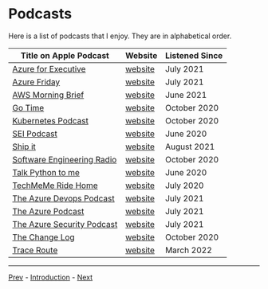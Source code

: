 # Podcasts

Here is a list of podcasts that I enjoy.  They are in alphabetical order.

| Title on Apple Podcast                                                                                                     | Website                                                            | Listened Since |
|----------------------------------------------------------------------------------------------------------------------------|--------------------------------------------------------------------|----------------|
| [Azure for Executive](https://podcasts.apple.com/us/podcast/azure-for-executives/id1428954309)                             | [website](https://azure.microsoft.com/en-us/industries/podcast/)   | July 2021      |
| [Azure Friday](https://podcasts.apple.com/us/podcast/the-azure-security-podcast/id1512476835)                              | [website](https://docs.microsoft.com/en-us/shows/azure-friday/)    | July 2021      |
| [AWS Morning Brief](https://podcasts.apple.com/us/podcast/aws-morning-brief/id1466344305)                                  | [website](https://www.lastweekinaws.com)                           | June 2021      |
| [Go Time](https://podcasts.apple.com/us/podcast/go-time-golang-software-engineering/id1120964487)                          | [website](https://changelog.com/gotime)                            | October 2020   |
| [Kubernetes Podcast](https://podcasts.apple.com/us/podcast/kubernetes-podcast-from-google/id1370049232)                    | [website](https://kubernetespodcast.com)                           | October 2020   |
| [SEI Podcast](https://podcasts.apple.com/us/podcast/software-engineering-institute-sei-podcast-series/id566573552)         | [website](https://www.sei.cmu.edu/publications/podcasts/index.cfm) | June 2020      |
| [Ship it](https://podcasts.apple.com/us/podcast/ship-it-devops-infra-cloud-native/id1570698802)                            | [website](https://changelog.com/shipit)                            | August 2021    |
| [Software Engineering Radio](https://podcasts.apple.com/us/podcast/software-engineering-radio-the-podcast-for/id120906714) | [website](https://www.se-radio.net)                                | October 2020   |
| [Talk Python to me](https://podcasts.apple.com/us/podcast/talk-python-to-me/id979020229)                                   | [website](https://talkpython.fm/home)                              | June 2020      |
| [TechMeMe Ride Home](https://podcasts.apple.com/us/podcast/techmeme-ride-home/id1355212895)                                | [website](https://www.ridehome.info/show/techmeme-ride-home/)      | July 2020      |
| [The Azure Devops Podcast](https://podcasts.apple.com/us/podcast/azure-devops-podcast/id1436639025)                        | [website](http://azuredevopspodcast.clear-measure.com)             | July 2021      |
| [The Azure Podcast](https://podcasts.apple.com/us/podcast/the-azure-podcast/id728193635)                                   | [website](https://azpodcast.azurewebsites.net)                     | July 2021      |
| [The Azure Security Podcast](https://podcasts.apple.com/us/podcast/the-azure-security-podcast/id1512476835)                | [website](https://rss.com/podcasts/azsecpodcast/)                  | July 2021      |
| [The Change Log](https://podcasts.apple.com/us/podcast/the-changelog-software-development-open-source/id341623264)         | [website](https://changelog.com/podcast)                           | October 2020   |
| [Trace Route](https://itunes.apple.com/WebObjects/MZStore.woa/wa/viewPodcast?id=1609696222)                                | [website](https://origins.dev)                                     | March 2022     |

-------

[Prev](history.md) - [Introduction](introduction.md) - [Next](technical-skills.md)